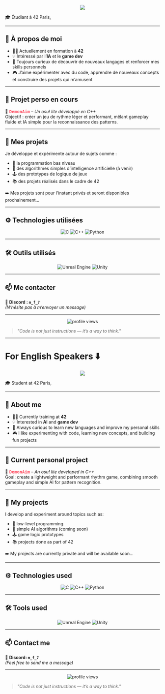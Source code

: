 <p align="center">
  <img src="https://capsule-render.vercel.app/api?type=waving&color=1e2a47&height=150&section=header&text=Bienvenue%20sur%20mon%20GitHub%20!&fontColor=ffffff&fontSize=40&fontAlignY=40
  " />
</p>

🎓 Étudiant à 42 Paris,

---

## 🧠 À propos de moi

- 👨‍💻 Actuellement en formation à **42**
- 💡 Intéressé par l’**IA** et le **game dev**
- 🔧 Toujours curieux de découvrir de nouveaux langages et renforcer mes skills personnels
- 🎮 J’aime expérimenter avec du code, apprendre de nouveaux concepts et construire des projets qui m’amusent

---

## 📌 Projet perso en cours

🎯 <span style="color:#ff4c60; font-weight:bold; font-family: monospace;">DemonAim</span> – *Un osu! lite développé en C++*  
Objectif : créer un jeu de rythme léger et performant, mêlant gameplay fluide et IA simple pour la reconnaissance des patterns.

---

## 🧩 Mes projets

Je développe et expérimente autour de sujets comme :

- 🔧 la programmation bas niveau
- 🤖 des algorithmes simples d’intelligence artificielle (à venir)
- 🕹️ des prototypes de logique de jeux
- 📚 des projets réalisés dans le cadre de 42

➡️ Mes projets sont pour l'instant privés et seront disponibles prochainement...

---

## ⚙️ Technologies utilisées

<p align="center">
  <img alt="C" src="https://img.shields.io/badge/C-00599C?style=for-the-badge&logo=c&logoColor=white" />
  <img alt="C++" src="https://img.shields.io/badge/C++-00599C?style=for-the-badge&logo=c%2B%2B&logoColor=white" />
  <img alt="Python" src="https://img.shields.io/badge/Python-FFD43B?style=for-the-badge&logo=python&logoColor=3776AB" />
</p>

---

## 🛠️ Outils utilisés

<p align="center">
  <img alt="Unreal Engine" src="https://img.shields.io/badge/Unreal%20Engine-0E1128?style=for-the-badge&logo=unreal-engine&logoColor=white" />
  <img alt="Unity" src="https://img.shields.io/badge/Unity-000000?style=for-the-badge&logo=unity&logoColor=white" />
</p>

---

## 📫 Me contacter

📎 **Discord : `m_f_7`**  
*(N’hésite pas à m’envoyer un message)*

---

<p align="center">
  <img src="https://komarev.com/ghpvc/?username=MFsept&color=blue" alt="profile views" />
</p>

> _"Code is not just instructions — it’s a way to think."_

---

# For English Speakers ⬇️

<p align="center">
  <img src="https://capsule-render.vercel.app/api?type=waving&color=0d1117&height=150&section=header&text=Welcome%20to%20my%20GitHub%20!&fontColor=ffffff&fontSize=40&fontAlignY=40" />
</p>

🎓 Student at 42 Paris,

---

## 🧠 About me

- 👨‍💻 Currently training at **42**
- 💡 Interested in **AI** and **game dev**
- 🔧 Always curious to learn new languages and improve my personal skills
- 🎮 I like experimenting with code, learning new concepts, and building fun projects

---

## 📌 Current personal project

🎯 <span style="color:#ff4c60; font-weight:bold; font-family: monospace;">DemonAim</span> – *An osu! lite developed in C++*  
Goal: create a lightweight and performant rhythm game, combining smooth gameplay and simple AI for pattern recognition.

---

## 🧩 My projects

I develop and experiment around topics such as:

- 🔧 low-level programming
- 🤖 simple AI algorithms (coming soon)
- 🕹️ game logic prototypes
- 📚 projects done as part of 42

➡️ My projects are currently private and will be available soon...

---

## ⚙️ Technologies used

<p align="center">
  <img alt="C" src="https://img.shields.io/badge/C-00599C?style=for-the-badge&logo=c&logoColor=white" />
  <img alt="C++" src="https://img.shields.io/badge/C++-00599C?style=for-the-badge&logo=c%2B%2B&logoColor=white" />
  <img alt="Python" src="https://img.shields.io/badge/Python-FFD43B?style=for-the-badge&logo=python&logoColor=3776AB" />
</p>

---

## 🛠️ Tools used

<p align="center">
  <img alt="Unreal Engine" src="https://img.shields.io/badge/Unreal%20Engine-0E1128?style=for-the-badge&logo=unreal-engine&logoColor=white" />
  <img alt="Unity" src="https://img.shields.io/badge/Unity-000000?style=for-the-badge&logo=unity&logoColor=white" />
</p>

---

## 📫 Contact me

📎 **Discord: `m_f_7`**  
*(Feel free to send me a message)*

---

<p align="center">
  <img src="https://komarev.com/ghpvc/?username=MFsept&color=blue" alt="profile views" />
</p>

> _"Code is not just instructions — it’s a way to think."_
